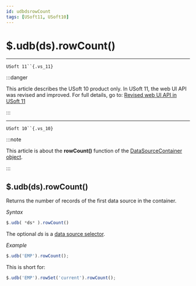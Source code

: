 ```yaml
---
id: udbdsrowCount
tags: [USoft11, USoft10]
---
```

# $.udb(ds).rowCount()



----

`USoft 11``{.vs_11}`


:::danger

This article describes the USoft 10 product only.
In USoft 11, the web UI API was revised and improved. For full details, go to:
[Revised web UI API in USoft 11](/docs/Web_and_app_UIs/UDB_udb/Revised_web_UI_API_in_USoft_11.md)

:::

----

`USoft 10``{.vs_10}`


:::note

This article is about the **rowCount()** function of the [DataSourceContainer object](/docs/Web_and_app_UIs/UDB_DataSourceContainer).

:::

## **$.udb(ds).rowCount()**

Returns the number of records of the first data source in the container.

*Syntax*

```js
$.udb( *ds* ).rowCount()
```

The optional *ds* is a [data source selector](/docs/Web_and_app_UIs/UDB_DataSourceMetaContainer/UDB_DataSourceMetaContainer_object.md).

*Example*

```js
$.udb('EMP').rowCount();
```

This is short for:

```js
$.udb('EMP').rowSet('current').rowCount();
```

 